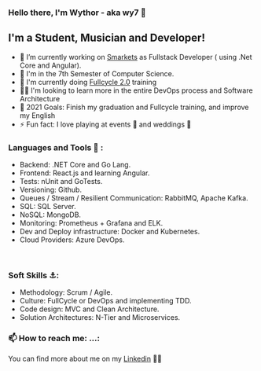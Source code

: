 <!--
**wy7-source/wy7-source** is a ✨ _special_ ✨ repository because its `README.md` (this file) appears on your GitHub profile.

Here are some ideas to get you started:

- 🔭 I’m currently working on ...
- 🌱 I’m currently learning ...
- 👯 I’m looking to collaborate on ...
- 🤔 I’m looking for help with ...
- 💬 Ask me about ...
- 📫 How to reach me: ...
- 😄 Pronouns: ...
- ⚡ Fun fact: ...
-->

### Hello there, I'm Wythor - aka wy7 👋

## I'm a Student, Musician and Developer!

- 🏬 I’m currently working on [Smarkets][sm] as Fullstack Developer ( using .Net Core and Angular).
- 🔭 I'm in the 7th Semester of Computer Science.
- 🌱 I'm currently doing [Fullcycle 2.0][fullcycle] training
- 💪🏼 I'm looking to learn more in the entire DevOps process and Software Architecture
- 📒 2021 Goals: Finish my graduation and Fullcycle training, and improve my English
- ⚡ Fun fact: I love playing at events 🥁 and weddings 🎺

### Languages and Tools 🚀 :

- Backend: .NET Core and Go Lang.
- Frontend: React.js and learning Angular.
- Tests: nUnit and GoTests.
- Versioning: Github.
- Queues / Stream / Resilient Communication: RabbitMQ, Apache Kafka.
- SQL: SQL Server.
- NoSQL: MongoDB.
- Monitoring: Prometheus + Grafana and ELK.
- Dev and Deploy infrastructure: Docker and Kubernetes.
- Cloud Providers: Azure DevOps.
<br />

### Soft Skills ⚓:
- Methodology: Scrum / Agile.
- Culture: FullCycle or DevOps and implementing TDD.
- Code design: MVC and Clean Architecture.
- Solution Architectures: N-Tier and Microservices. 


### 📫 How to reach me: ...:
You can find more about me on my [Linkedin][linkedin] 👨‍💻

[fullcycle]: https://www.youtube.com/channel/UCMUoZehUZBhLb8XaTc8TQrA
[linkedin]: https://linkedin.com/in/wythor-b-5910b315b/
[sm]: https://www.smarkets.com.br/
